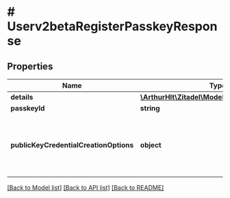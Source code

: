 # # Userv2betaRegisterPasskeyResponse

## Properties

Name | Type | Description | Notes
------------ | ------------- | ------------- | -------------
**details** | [**\ArthurHlt\Zitadel\Model\Objectv2betaDetails**](Objectv2betaDetails.md) |  | [optional]
**passkeyId** | **string** |  | [optional]
**publicKeyCredentialCreationOptions** | **object** | Options for Credential Creation (dictionary PublicKeyCredentialCreationOptions). Generated helper methods transform the field to JSON, for use in a WebauthN client. See also:  https://www.w3.org/TR/webauthn/#dictdef-publickeycredentialcreationoptions | [optional]

[[Back to Model list]](../../README.md#models) [[Back to API list]](../../README.md#endpoints) [[Back to README]](../../README.md)

